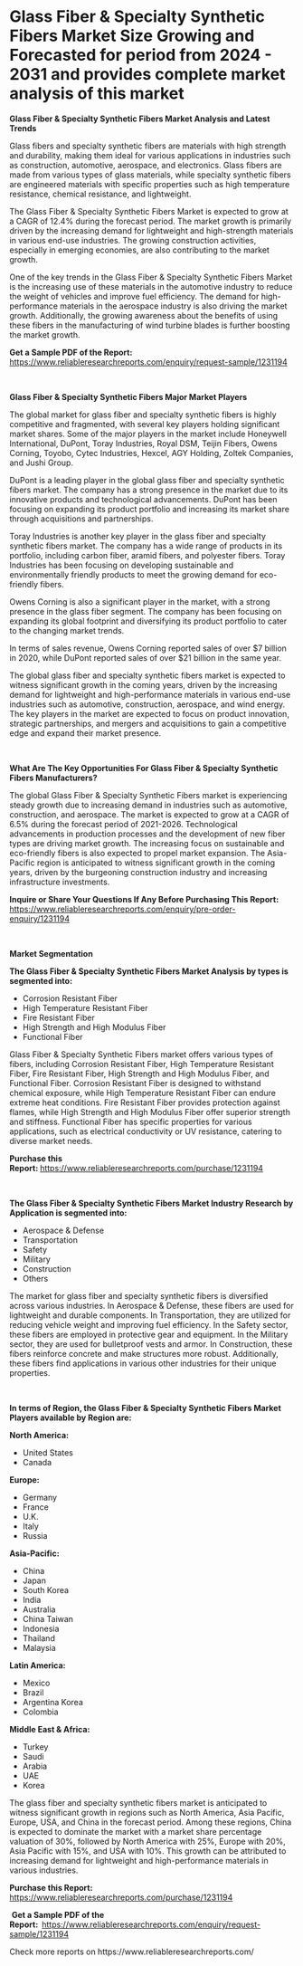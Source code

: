 <p><h1>Glass Fiber & Specialty Synthetic Fibers Market Size Growing and Forecasted for period from 2024 - 2031 and provides complete market analysis of this market</h1></p><p><strong>Glass Fiber & Specialty Synthetic Fibers Market Analysis and Latest Trends</strong></p>
<p><p>Glass fibers and specialty synthetic fibers are materials with high strength and durability, making them ideal for various applications in industries such as construction, automotive, aerospace, and electronics. Glass fibers are made from various types of glass materials, while specialty synthetic fibers are engineered materials with specific properties such as high temperature resistance, chemical resistance, and lightweight.</p><p>The Glass Fiber & Specialty Synthetic Fibers Market is expected to grow at a CAGR of 12.4% during the forecast period. The market growth is primarily driven by the increasing demand for lightweight and high-strength materials in various end-use industries. The growing construction activities, especially in emerging economies, are also contributing to the market growth.</p><p>One of the key trends in the Glass Fiber & Specialty Synthetic Fibers Market is the increasing use of these materials in the automotive industry to reduce the weight of vehicles and improve fuel efficiency. The demand for high-performance materials in the aerospace industry is also driving the market growth. Additionally, the growing awareness about the benefits of using these fibers in the manufacturing of wind turbine blades is further boosting the market growth.</p></p>
<p><strong>Get a Sample PDF of the Report:&nbsp;</strong> <a href="https://www.reliableresearchreports.com/enquiry/request-sample/1231194">https://www.reliableresearchreports.com/enquiry/request-sample/1231194</a></p>
<p>&nbsp;</p>
<p><strong>Glass Fiber & Specialty Synthetic Fibers Major Market Players</strong></p>
<p><p>The global market for glass fiber and specialty synthetic fibers is highly competitive and fragmented, with several key players holding significant market shares. Some of the major players in the market include Honeywell International, DuPont, Toray Industries, Royal DSM, Teijin Fibers, Owens Corning, Toyobo, Cytec Industries, Hexcel, AGY Holding, Zoltek Companies, and Jushi Group.</p><p>DuPont is a leading player in the global glass fiber and specialty synthetic fibers market. The company has a strong presence in the market due to its innovative products and technological advancements. DuPont has been focusing on expanding its product portfolio and increasing its market share through acquisitions and partnerships.</p><p>Toray Industries is another key player in the glass fiber and specialty synthetic fibers market. The company has a wide range of products in its portfolio, including carbon fiber, aramid fibers, and polyester fibers. Toray Industries has been focusing on developing sustainable and environmentally friendly products to meet the growing demand for eco-friendly fibers.</p><p>Owens Corning is also a significant player in the market, with a strong presence in the glass fiber segment. The company has been focusing on expanding its global footprint and diversifying its product portfolio to cater to the changing market trends.</p><p>In terms of sales revenue, Owens Corning reported sales of over $7 billion in 2020, while DuPont reported sales of over $21 billion in the same year.</p><p>The global glass fiber and specialty synthetic fibers market is expected to witness significant growth in the coming years, driven by the increasing demand for lightweight and high-performance materials in various end-use industries such as automotive, construction, aerospace, and wind energy. The key players in the market are expected to focus on product innovation, strategic partnerships, and mergers and acquisitions to gain a competitive edge and expand their market presence.</p></p>
<p>&nbsp;</p>
<p><strong>What Are The Key Opportunities For Glass Fiber & Specialty Synthetic Fibers Manufacturers?</strong></p>
<p><p>The global Glass Fiber & Specialty Synthetic Fibers market is experiencing steady growth due to increasing demand in industries such as automotive, construction, and aerospace. The market is expected to grow at a CAGR of 6.5% during the forecast period of 2021-2026. Technological advancements in production processes and the development of new fiber types are driving market growth. The increasing focus on sustainable and eco-friendly fibers is also expected to propel market expansion. The Asia-Pacific region is anticipated to witness significant growth in the coming years, driven by the burgeoning construction industry and increasing infrastructure investments.</p></p>
<p><strong>Inquire or Share Your Questions If Any Before Purchasing This Report:</strong> <a href="https://www.reliableresearchreports.com/enquiry/pre-order-enquiry/1231194">https://www.reliableresearchreports.com/enquiry/pre-order-enquiry/1231194</a></p>
<p>&nbsp;</p>
<p><strong>Market Segmentation</strong></p>
<p><strong>The Glass Fiber & Specialty Synthetic Fibers Market Analysis by types is segmented into:</strong></p>
<p><ul><li>Corrosion Resistant Fiber</li><li>High Temperature Resistant Fiber</li><li>Fire Resistant Fiber</li><li>High Strength and High Modulus Fiber</li><li>Functional Fiber</li></ul></p>
<p><p>Glass Fiber & Specialty Synthetic Fibers market offers various types of fibers, including Corrosion Resistant Fiber, High Temperature Resistant Fiber, Fire Resistant Fiber, High Strength and High Modulus Fiber, and Functional Fiber. Corrosion Resistant Fiber is designed to withstand chemical exposure, while High Temperature Resistant Fiber can endure extreme heat conditions. Fire Resistant Fiber provides protection against flames, while High Strength and High Modulus Fiber offer superior strength and stiffness. Functional Fiber has specific properties for various applications, such as electrical conductivity or UV resistance, catering to diverse market needs.</p></p>
<p><strong>Purchase this Report:&nbsp;</strong><a href="https://www.reliableresearchreports.com/purchase/1231194">https://www.reliableresearchreports.com/purchase/1231194</a></p>
<p>&nbsp;</p>
<p><strong>The Glass Fiber & Specialty Synthetic Fibers Market Industry Research by Application is segmented into:</strong></p>
<p><ul><li>Aerospace & Defense</li><li>Transportation</li><li>Safety</li><li>Military</li><li>Construction</li><li>Others</li></ul></p>
<p><p>The market for glass fiber and specialty synthetic fibers is diversified across various industries. In Aerospace & Defense, these fibers are used for lightweight and durable components. In Transportation, they are utilized for reducing vehicle weight and improving fuel efficiency. In the Safety sector, these fibers are employed in protective gear and equipment. In the Military sector, they are used for bulletproof vests and armor. In Construction, these fibers reinforce concrete and make structures more robust. Additionally, these fibers find applications in various other industries for their unique properties.</p></p>
<p>&nbsp;</p>
<p><strong>In terms of Region, the Glass Fiber & Specialty Synthetic Fibers Market Players available by Region are:</strong></p>
<p>
    <p> <strong> North America: </strong>
        <ul>
            <li>United States</li>
            <li>Canada</li>
        </ul>
        </p> 
    <p> <strong> Europe: </strong>
        <ul>
            <li>Germany</li>
            <li>France</li>
            <li>U.K.</li>
            <li>Italy</li>
            <li>Russia</li>
        </ul>
        </p> 
    <p> <strong> Asia-Pacific: </strong>
        <ul>
            <li>China</li>
            <li>Japan</li>
            <li>South Korea</li>
            <li>India</li>
            <li>Australia</li>
            <li>China Taiwan</li>
            <li>Indonesia</li>
            <li>Thailand</li>
            <li>Malaysia</li>
        </ul>
        </p> 
    <p> <strong> Latin America: </strong>
        <ul>
            <li>Mexico</li>
            <li>Brazil</li>
            <li>Argentina Korea</li>
            <li>Colombia</li>
        </ul>
        </p> 
    <p> <strong> Middle East & Africa: </strong>
        <ul>
            <li>Turkey</li>
            <li>Saudi</li>
            <li>Arabia</li>
            <li>UAE</li>
            <li>Korea</li>
        </ul>
    </p>
    </p>
<p><p>The glass fiber and specialty synthetic fibers market is anticipated to witness significant growth in regions such as North America, Asia Pacific, Europe, USA, and China in the forecast period. Among these regions, China is expected to dominate the market with a market share percentage valuation of 30%, followed by North America with 25%, Europe with 20%, Asia Pacific with 15%, and USA with 10%. This growth can be attributed to increasing demand for lightweight and high-performance materials in various industries.</p></p>
<p><strong>Purchase this Report: </strong><a href="https://www.reliableresearchreports.com/purchase/1231194">https://www.reliableresearchreports.com/purchase/1231194</a></p>
<p>&nbsp;<strong>Get a Sample PDF of the Report:&nbsp;&nbsp;</strong><a href="https://www.reliableresearchreports.com/enquiry/request-sample/1231194">https://www.reliableresearchreports.com/enquiry/request-sample/1231194</a></p>
<p><strong></strong></p>
<p>Check more reports on https://www.reliableresearchreports.com/</p>